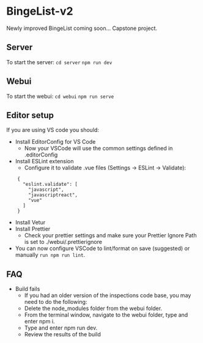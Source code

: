 # BingeList-v2

Newly improved BingeList coming soon... Capstone project.

## Server

To start the server:
`cd server`
`npm run dev`


## Webui
To start the webui:
`cd webui`
`npm run serve`


## Editor setup

If you are using VS code you should:

- Install EditorConfig for VS Code
    - Now your VSCode will use the common settings defined in .editorConfig
- Install ESLint extension
    - Configure it to validate .vue files (Settings -> ESLint -> Validate):
```
    {
      "eslint.validate": [
        "javascript",
        "javascriptreact",
        "vue"
      ]
    }
```
- Install Vetur
- Install Prettier
    - Check your prettier settings and make sure your Prettier Ignore Path is set to ./webui/.prettierignore
- You can now configure VSCode to lint/format on save (suggested) or manually `run npm run lint`.

## FAQ

- Build fails
    - If you had an older version of the inspections code base, you may need to do the following:
    - Delete the node_modules folder from the webui folder.
    - From the terminal window, navigate to the webui folder, type and enter npm i.
    - Type and enter npm run dev.
    - Review the results of the build
